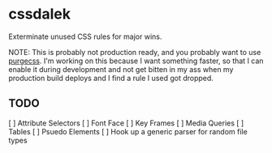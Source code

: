 cssdalek
========

Exterminate unused CSS rules for major wins.

NOTE: This is probably not production ready, and you probably want to use
[purgecss](https://github.com/FullHuman/purgecss). I'm working on this because
I want something faster, so that I can enable it during development and not
get bitten in my ass when my production build deploys and I find a rule I
used got dropped.


## TODO

[ ] Attribute Selectors
[ ] Font Face
[ ] Key Frames
[ ] Media Queries
[ ] Tables
[ ] Psuedo Elements
[ ] Hook up a generic parser for random file types
